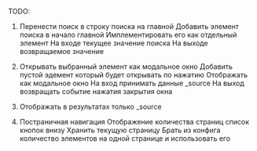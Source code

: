 TODO:
1. Перенести поиск в строку поиска на главной
    Добавить элемент поиска в начало главной
    Имплементировать его как отдельный элемент
        На входе текущее значение поиска
        На выходе возвращаемое значение

2. Открывать выбранный элемент как модальное окно
    Добавить пустой эдемент который будет открывать по нажатию
    Отображать как модальное окно
    На вход принимать данные _source
    На выход возвращать событие нажатия закрытия окна
3. Отображать в результатах только _source
4. Постраничная навигация
    Отображение количества страниц список кнопок внизу
    Хранить текущую страницу
    Брать из конфига количество элементов на одной странице и использовать его
